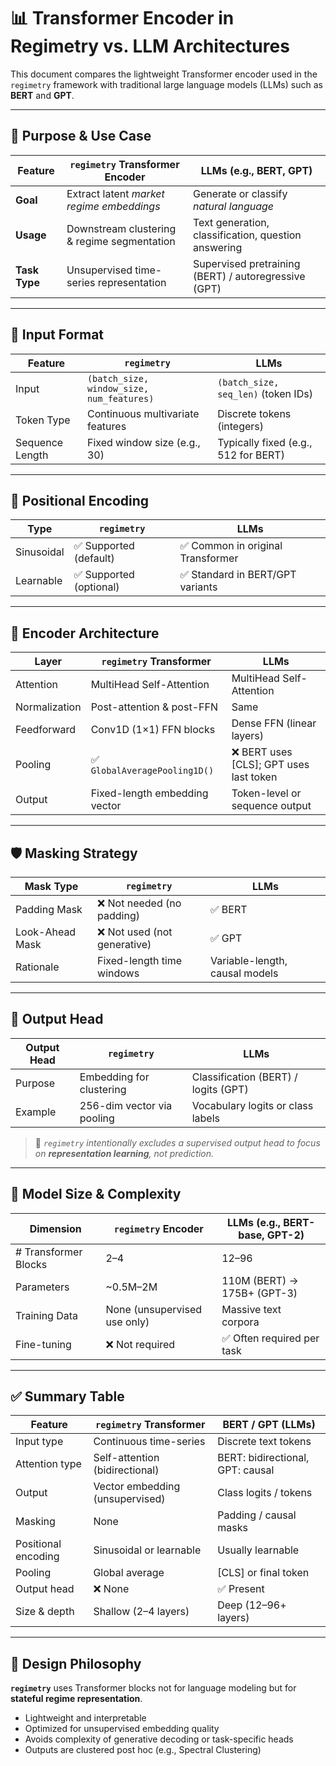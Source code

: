 
# 📊 Transformer Encoder in Regimetry vs. LLM Architectures

This document compares the lightweight Transformer encoder used in the `regimetry` framework with traditional large language models (LLMs) such as **BERT** and **GPT**.

---

## 🧠 Purpose & Use Case

| Feature       | `regimetry` Transformer Encoder             | LLMs (e.g., BERT, GPT)                               |
| ------------- | ------------------------------------------- | ---------------------------------------------------- |
| **Goal**      | Extract latent *market regime embeddings*   | Generate or classify *natural language*              |
| **Usage**     | Downstream clustering & regime segmentation | Text generation, classification, question answering  |
| **Task Type** | Unsupervised time-series representation     | Supervised pretraining (BERT) / autoregressive (GPT) |

---

## 🧮 Input Format

| Feature         | `regimetry`                               | LLMs                                 |
| --------------- | ----------------------------------------- | ------------------------------------ |
| Input           | `(batch_size, window_size, num_features)` | `(batch_size, seq_len)` (token IDs)  |
| Token Type      | Continuous multivariate features          | Discrete tokens (integers)           |
| Sequence Length | Fixed window size (e.g., 30)              | Typically fixed (e.g., 512 for BERT) |

---

## 🔁 Positional Encoding

| Type       | `regimetry`            | LLMs                             |
| ---------- | ---------------------- | -------------------------------- |
| Sinusoidal | ✅ Supported (default)  | ✅ Common in original Transformer |
| Learnable  | ✅ Supported (optional) | ✅ Standard in BERT/GPT variants  |

---

## 🧩 Encoder Architecture

| Layer         | `regimetry` Transformer       | LLMs                                    |
| ------------- | ----------------------------- | --------------------------------------- |
| Attention     | MultiHead Self-Attention      | MultiHead Self-Attention                |
| Normalization | Post-attention & post-FFN     | Same                                    |
| Feedforward   | Conv1D (1×1) FFN blocks       | Dense FFN (linear layers)               |
| Pooling       | ✅ `GlobalAveragePooling1D()`  | ❌ BERT uses \[CLS]; GPT uses last token |
| Output        | Fixed-length embedding vector | Token-level or sequence output          |

---

## 🛡️ Masking Strategy

| Mask Type       | `regimetry`                 | LLMs                           |
| --------------- | --------------------------- | ------------------------------ |
| Padding Mask    | ❌ Not needed (no padding)   | ✅ BERT                         |
| Look-Ahead Mask | ❌ Not used (not generative) | ✅ GPT                          |
| Rationale       | Fixed-length time windows   | Variable-length, causal models |

---

## 🎯 Output Head

| Output Head | `regimetry`                | LLMs                                 |
| ----------- | -------------------------- | ------------------------------------ |
| Purpose     | Embedding for clustering   | Classification (BERT) / logits (GPT) |
| Example     | 256-dim vector via pooling | Vocabulary logits or class labels    |

> 🧠 *`regimetry` intentionally excludes a supervised output head to focus on **representation learning**, not prediction.*

---

## 📏 Model Size & Complexity

| Dimension            | `regimetry` Encoder          | LLMs (e.g., BERT-base, GPT-2) |
| -------------------- | ---------------------------- | ----------------------------- |
| # Transformer Blocks | 2–4                          | 12–96                         |
| Parameters           | \~0.5M–2M                    | 110M (BERT) → 175B+ (GPT-3)   |
| Training Data        | None (unsupervised use only) | Massive text corpora          |
| Fine-tuning          | ❌ Not required               | ✅ Often required per task     |

---

## ✅ Summary Table

| Feature             | `regimetry` Transformer         | BERT / GPT (LLMs)                |
| ------------------- | ------------------------------- | -------------------------------- |
| Input type          | Continuous time-series          | Discrete text tokens             |
| Attention type      | Self-attention (bidirectional)  | BERT: bidirectional, GPT: causal |
| Output              | Vector embedding (unsupervised) | Class logits / tokens            |
| Masking             | None                            | Padding / causal masks           |
| Positional encoding | Sinusoidal or learnable         | Usually learnable                |
| Pooling             | Global average                  | \[CLS] or final token            |
| Output head         | ❌ None                          | ✅ Present                        |
| Size & depth        | Shallow (2–4 layers)            | Deep (12–96+ layers)             |

---

## 🧭 Design Philosophy

**`regimetry`** uses Transformer blocks not for language modeling but for **stateful regime representation**.

* Lightweight and interpretable
* Optimized for unsupervised embedding quality
* Avoids complexity of generative decoding or task-specific heads
* Outputs are clustered post hoc (e.g., Spectral Clustering)
